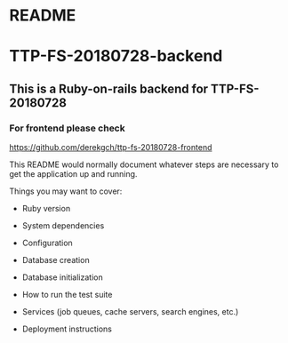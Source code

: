 # README
# TTP-FS-20180728-backend
## This is a Ruby-on-rails backend for TTP-FS-20180728
### For frontend please check
https://github.com/derekgch/ttp-fs-20180728-frontend

This README would normally document whatever steps are necessary to get the
application up and running.

Things you may want to cover:

* Ruby version

* System dependencies

* Configuration

* Database creation

* Database initialization

* How to run the test suite

* Services (job queues, cache servers, search engines, etc.)

* Deployment instructions


